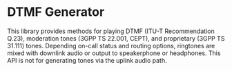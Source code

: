 # DTMF Generator
This library provides methods for playing DTMF (ITU-T Recommendation Q.23), moderation tones (3GPP TS 22.001, CEPT), and proprietary (3GPP TS 31.111) tones. Depending on-call status and routing options, ringtones are mixed with downlink audio or output to speakerphone or headphones. This API is not for generating tones via the uplink audio path.
